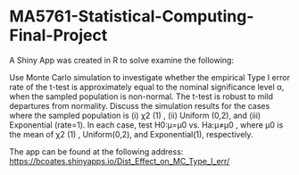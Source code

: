 # MA5761-Statistical-Computing-Final-Project

A Shiny App was created in R to solve examine the following:

Use Monte Carlo simulation to investigate whether the empirical Type I error rate of the t-test is approximately equal to the nominal significance level α, when the sampled population is non-normal. The t-test is robust to mild departures from normality. Discuss the simulation results for the cases where the sampled population is (i) χ2 (1) , (ii) Uniform (0,2), and (iii) Exponential (rate=1). In each case, test H0:μ=μ0 vs. Ha:μ≠μ0 , where μ0 is the mean of χ2 (1) , Uniform(0,2), and Exponential(1), respectively.

The app can be found at the following address:
https://bcoates.shinyapps.io/Dist_Effect_on_MC_Type_I_err/
